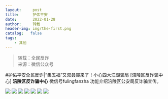 ```yaml
---
layout:     post
title:      护佑平安
date:       2022-01-28
author:     转载
header-img: img/the-first.png
catalog:   false
tags:
    - 其他
---
```


<blockquote><p>转载：全民反诈<br>
来源：微信公众号</p></blockquote>

#护佑平安全民反诈|“集五福”又双叒叕来了！小心四大江湖骗局
[涪陵区反诈骗中心]
**涪陵区反诈骗中心**
微信号fulingfanzha
功能介绍涪陵区公安局反诈骗宣传。

![]({{site.baseurl}}/postimg/nM8NWwbNcthz4lVMkgRT4cauOJPeopLFz1zDibYAU8Lj9DwrvgKOHA6t469icHeVmaylZdEmc2LROF0RwmibGe2Qg.png)
![]({{site.baseurl}}/postimg/nM8NWwbNcthz4lVMkgRT4cauOJPeopLFVCeVCM0tUWTgiaicQLTOZWBPhpqz9JYicczjxqCxrIq86Ne5CZ18YkxicA.png)
![]({{site.baseurl}}/postimg/nM8NWwbNcthz4lVMkgRT4cauOJPeopLFOg5mDDiccAaZcsMg1RcxbTibuTFYma9rOyibh2P8TSFBXR5XHG0ACCVcg.png)
![]({{site.baseurl}}/postimg/nM8NWwbNcthz4lVMkgRT4cauOJPeopLFoRrMNEHGlhTmg7Qcg2qBDcwgibJIo3oYSicpL8N1o4KSK1IeHLkR3cYA.png)
![]({{site.baseurl}}/postimg/nM8NWwbNcthz4lVMkgRT4cauOJPeopLFeINHib0r6wUGywicsF08OGHCsUaUkzvoF1SHUMJA4XShmefBlfJLxl2Q.png)
![]({{site.baseurl}}/postimg/nM8NWwbNcthz4lVMkgRT4cauOJPeopLFekNiblzR33dMCNO9tUg8TjGbUmhB0EzvV6AibUoVMaZ9ib2brqD8a3ppQ.png)
![]({{site.baseurl}}/postimg/nM8NWwbNcthz4lVMkgRT4cauOJPeopLFYPRqg0h19eNsznZpicq99Y5BibunmbmhueaQjiaLE12nxK9F6f1QhmwwA.png)
